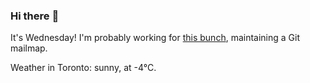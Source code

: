 ### Hi there :wave:

It's Wednesday! I'm probably working for [this bunch](https://github.com/kohofinancial), maintaining a Git mailmap.

Weather in Toronto: sunny, at -4°C.
